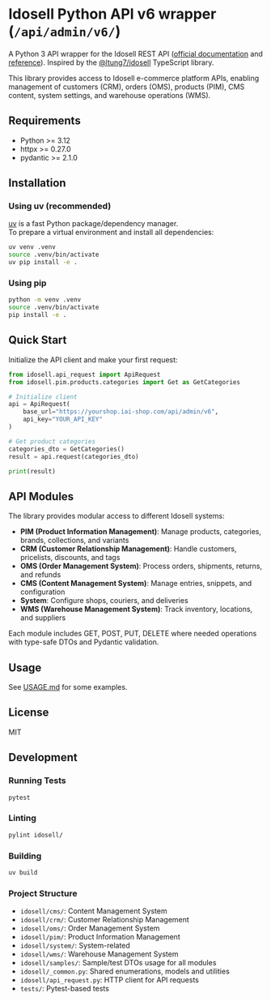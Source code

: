 # Idosell Python API v6 wrapper (`/api/admin/v6/`)

A Python 3 API wrapper for the Idosell REST API ([official documentation](https://idosell.readme.io/docs/apps) and [reference](https://idosell.readme.io/reference)).
Inspired by the [@ltung7/idosell](https://github.com/ltung7/idosell) TypeScript library.

This library provides access to Idosell e-commerce platform APIs, enabling management of customers (CRM), orders (OMS), products (PIM), CMS content, system settings, and warehouse operations (WMS).

## Requirements

- Python >= 3.12
- httpx >= 0.27.0
- pydantic >= 2.1.0

## Installation

### Using uv (recommended)

[uv](https://github.com/astral-sh/uv) is a fast Python package/dependency manager.  
To prepare a virtual environment and install all dependencies:

```sh
uv venv .venv
source .venv/bin/activate
uv pip install -e .
```

### Using pip

```sh
python -m venv .venv
source .venv/bin/activate
pip install -e .
```

## Quick Start

Initialize the API client and make your first request:

```python
from idosell.api_request import ApiRequest
from idosell.pim.products.categories import Get as GetCategories

# Initialize client
api = ApiRequest(
    base_url="https://yourshop.iai-shop.com/api/admin/v6",
    api_key="YOUR_API_KEY"
)

# Get product categories
categories_dto = GetCategories()
result = api.request(categories_dto)

print(result)
```

## API Modules

The library provides modular access to different Idosell systems:

- **PIM (Product Information Management)**: Manage products, categories, brands, collections, and variants
- **CRM (Customer Relationship Management)**: Handle customers, pricelists, discounts, and tags
- **OMS (Order Management System)**: Process orders, shipments, returns, and refunds
- **CMS (Content Management System)**: Manage entries, snippets, and configuration
- **System**: Configure shops, couriers, and deliveries
- **WMS (Warehouse Management System)**: Track inventory, locations, and suppliers

Each module includes GET, POST, PUT, DELETE where needed operations with type-safe DTOs and Pydantic validation.

## Usage

See [USAGE.md](USAGE.md) for some examples.

## License

MIT

## Development

### Running Tests

```sh
pytest
```

### Linting

```sh
pylint idosell/
```

### Building

```sh
uv build
```

### Project Structure

- `idosell/cms/`: Content Management System
- `idosell/crm/`: Customer Relationship Management
- `idosell/oms/`: Order Management System
- `idosell/pim/`: Product Information Management
- `idosell/system/`: System-related
- `idosell/wms/`: Warehouse Management System
- `idosell/samples/`: Sample/test DTOs usage for all modules
- `idosell/_common.py`: Shared enumerations, models and utilities
- `idosell/api_request.py`: HTTP client for API requests
- `tests/`: Pytest-based tests
